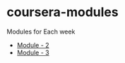 # coursera-modules
Modules for Each week
<html>
<body>
  <ul>
    <li>
      <a href="https://baljindersidhu.github.io/coursera-modules/module-2/"> Module - 2</a>
    </li>
    <li>
      <a href="https://baljindersidhu.github.io/coursera-modules/module-3/"> Module - 3</a>
    </li>
  </ul>
</body>
</html>
